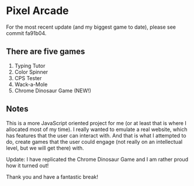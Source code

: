 # Pixel Arcade
For the most recent update (and my biggest game to date), please see commit fa91b04.
## There are five games
1. Typing Tutor
2. Color Spinner
3. CPS Tester
4. Wack-a-Mole
5. Chrome Dinosaur Game (NEW!)

## Notes
This is a more JavaScript oriented project for me (or at least that is where I allocated most of my time). I really wanted to emulate a real website, which has features that the user can interact with. And that is what I attempted to do, create games that the user could engage (not really on an intellectual level, but we will get there) with.

Update: I have replicated the Chrome Dinosaur Game and I am rather proud how it turned out!

Thank you and have a fantastic break!

